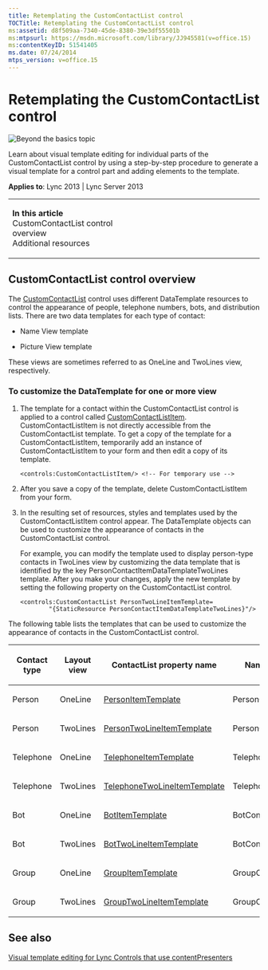 ```yaml
---
title: Retemplating the CustomContactList control
TOCTitle: Retemplating the CustomContactList control
ms:assetid: d8f509aa-7340-45de-8380-39e3df55501b
ms:mtpsurl: https://msdn.microsoft.com/library/JJ945581(v=office.15)
ms:contentKeyID: 51541405
ms.date: 07/24/2014
mtps_version: v=office.15
---
```


# Retemplating the CustomContactList control

![Beyond the basics topic](images/JJ937254.mod_icon_beyondbasics_long(Office.15).png "Beyond the basics topic")

Learn about visual template editing for individual parts of the CustomContactList control by using a step-by-step procedure to generate a visual template for a control part and adding elements to the template.



**Applies to**: Lync 2013 | Lync Server 2013

<table>
<colgroup>
<col style="width: 50%" />
<col style="width: 50%" />
</colgroup>
<tbody>
<tr class="odd">
<td><p><strong>In this article</strong><br />
CustomContactList control overview<br />
Additional resources</p></td>
<td><p></p></td>
</tr>
</tbody>
</table>

## CustomContactList control overview

The [CustomContactList](https://msdn.microsoft.com/library/hh346321\(v=office.15\)) control uses different DataTemplate resources to control the appearance of people, telephone numbers, bots, and distribution lists. There are two data templates for each type of contact:

  - Name View template

  - Picture View template

These views are sometimes referred to as OneLine and TwoLines view, respectively.

### To customize the DataTemplate for one or more view

1.  The template for a contact within the CustomContactList control is applied to a control called [CustomContactListItem](https://msdn.microsoft.com/library/hh346017\(v=office.15\)). CustomContactListItem is not directly accessible from the CustomContactList template. To get a copy of the template for a CustomContactListItem, temporarily add an instance of CustomContactListItem to your form and then edit a copy of its template.
    
        <controls:CustomContactListItem/> <!-- For temporary use -->

2.  After you save a copy of the template, delete CustomContactListItem from your form.

3.  In the resulting set of resources, styles and templates used by the CustomContactListItem control appear. The DataTemplate objects can be used to customize the appearance of contacts in the CustomContactList control.
    
    For example, you can modify the template used to display person-type contacts in TwoLines view by customizing the data template that is identified by the key PersonContactItemDataTemplateTwoLines template. After you make your changes, apply the new template by setting the following property on the CustomContactList control.
    
        <controls:CustomContactList PersonTwoLineItemTemplate=
                "{StaticResource PersonContactItemDataTemplateTwoLines}"/>

The following table lists the templates that can be used to customize the appearance of contacts in the CustomContactList control.

<table>
<colgroup>
<col style="width: 25%" />
<col style="width: 25%" />
<col style="width: 25%" />
<col style="width: 25%" />
</colgroup>
<thead>
<tr class="header">
<th><p>Contact type</p></th>
<th><p>Layout view</p></th>
<th><p>ContactList property name</p></th>
<th><p>Name of corresponding DataTemplate</p></th>
</tr>
</thead>
<tbody>
<tr class="odd">
<td><p>Person</p></td>
<td><p>OneLine</p></td>
<td><p><a href="https://msdn.microsoft.com/library/hh363472(v=office.15)">PersonItemTemplate</a></p></td>
<td><p>PersonContactItemDataTemplateOneLine</p></td>
</tr>
<tr class="even">
<td><p>Person</p></td>
<td><p>TwoLines</p></td>
<td><p><a href="https://msdn.microsoft.com/library/hh379568(v=office.15)">PersonTwoLineItemTemplate</a></p></td>
<td><p>PersonContactItemDataTemplateTwoLines</p></td>
</tr>
<tr class="odd">
<td><p>Telephone</p></td>
<td><p>OneLine</p></td>
<td><p><a href="https://msdn.microsoft.com/library/hh363420(v=office.15)">TelephoneItemTemplate</a></p></td>
<td><p>TelephoneContactItemDataTemplateOneLine</p></td>
</tr>
<tr class="even">
<td><p>Telephone</p></td>
<td><p>TwoLines</p></td>
<td><p><a href="https://msdn.microsoft.com/library/hh363486(v=office.15)">TelephoneTwoLineItemTemplate</a></p></td>
<td><p>TelephoneContactItemDataTemplateTwoLines</p></td>
</tr>
<tr class="odd">
<td><p>Bot</p></td>
<td><p>OneLine</p></td>
<td><p><a href="https://msdn.microsoft.com/library/hh363732(v=office.15)">BotItemTemplate</a></p></td>
<td><p>BotContactItemDataTemplateOneLine</p></td>
</tr>
<tr class="even">
<td><p>Bot</p></td>
<td><p>TwoLines</p></td>
<td><p><a href="https://msdn.microsoft.com/library/hh363405(v=office.15)">BotTwoLineItemTemplate</a></p></td>
<td><p>BotContactItemDataTemplateTwoLines</p></td>
</tr>
<tr class="odd">
<td><p>Group</p></td>
<td><p>OneLine</p></td>
<td><p><a href="https://msdn.microsoft.com/library/hh379035(v=office.15)">GroupItemTemplate</a></p></td>
<td><p>GroupContactItemDataTemplateOneLine</p></td>
</tr>
<tr class="even">
<td><p>Group</p></td>
<td><p>TwoLines</p></td>
<td><p><a href="https://msdn.microsoft.com/library/hh379585(v=office.15)">GroupTwoLineItemTemplate</a></p></td>
<td><p>GroupContactItemDataTemplateTwoLines</p></td>
</tr>
</tbody>
</table>

## See also

[Visual template editing for Lync Controls that use contentPresenters](visual-template-editing-for-lync-controls-that-use-contentpresenters.md)

